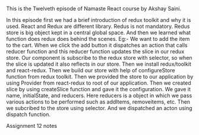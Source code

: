 This is the Twelveth episode of Namaste React course by Akshay Saini.

In this episode first we had a brief introduction of redux toolkit and why it is used. React and Redux are different library. Redus is not mandatory. Redus store is big object kept in a central global space. And then we learned what function does redux does behind the scenes.
Eg:- We want to add the item to the cart.
When we click the add button it dispatches an action that calls reducer function and this reducer function updates the slice in our redux store. Our component is subscribe to the redux store with selector, so when the slice is updated it also reflects in our store.
Then we install redux/toolkit and react-redux. Then we build our store with help of configureStore function from redux toolkit. Then we provided the store to our application by using Provider from react-redux to root of our application. Then we created slice by using createSlice function and gave it the configuration. We gave it name, initialState, and reducers. Here reducers is a object in which we pass various actions to be performed such as addItems, removeitems, etc. Then we subcribed to the store using selector. And we dispatched an acton using dispatch function.

Assignment 12
notes
